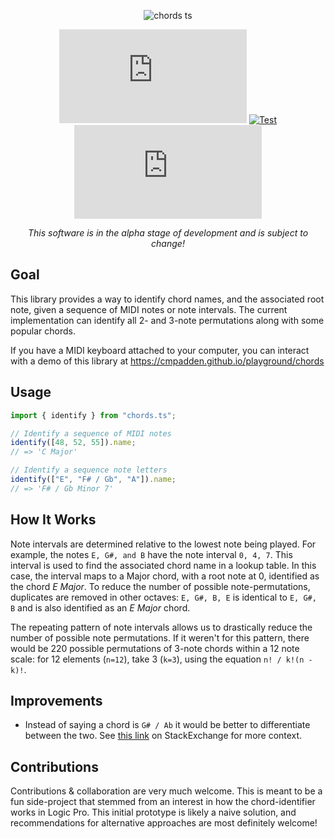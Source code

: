 <div align="center">

![chords ts](https://user-images.githubusercontent.com/5807118/149641313-4e6abbb0-b49c-4645-8d50-67f7ced3b92c.png)

![License](https://img.shields.io/npm/l/chords.ts)
[![Test](https://github.com/cmpadden/chords.ts/workflows/Test/badge.svg)](https://github.com/cmpadden/chords.ts/actions)
[![npm](https://img.shields.io/npm/v/chords.ts)](https://www.npmjs.com/package/chords.ts)

_This software is in the alpha stage of development and is subject to change!_

</div>

## Goal

This library provides a way to identify chord names, and the associated root
note, given a sequence of MIDI notes or note intervals. The current
implementation can identify all 2- and 3-note permutations along with some
popular chords.

If you have a MIDI keyboard attached to your computer, you can interact with a
demo of this library at https://cmpadden.github.io/playground/chords

## Usage

```ts
import { identify } from "chords.ts";

// Identify a sequence of MIDI notes
identify([48, 52, 55]).name;
// => 'C Major'

// Identify a sequence note letters
identify(["E", "F# / Gb", "A"]).name;
// => 'F# / Gb Minor 7'
```

## How It Works

Note intervals are determined relative to the lowest note being played. For
example, the notes `E, G#, and B` have the note interval `0, 4, 7`. This
interval is used to find the associated chord name in a lookup table. In this
case, the interval maps to a Major chord, with a root note at 0, identified as
the chord _E Major_. To reduce the number of possible note-permutations,
duplicates are removed in other octaves: `E, G#, B, E` is identical to `E, G#,
B` and is also identified as an _E Major_ chord.

The repeating pattern of note intervals allows us to drastically reduce the
number of possible note permutations. If it weren't for this pattern, there
would be 220 possible permutations of 3-note chords within a 12 note scale: for
12 elements (`n=12`), take 3 (`k=3`), using the equation `n! / k!(n - k)!`.

## Improvements

- Instead of saying a chord is `G# / Ab` it would be better to differentiate
  between the two. See [this link](https://music.stackexchange.com/a/52209) on
  StackExchange for more context.

## Contributions

Contributions & collaboration are very much welcome. This is meant to be a fun
side-project that stemmed from an interest in how the chord-identifier works in
Logic Pro. This initial prototype is likely a naive solution, and
recommendations for alternative approaches are most definitely welcome!
